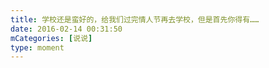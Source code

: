 ```yaml
---
title: 学校还是蛮好的，给我们过完情人节再去学校，但是首先你得有……
date: 2016-02-14 00:31:50
mCategories: [说说]
type: moment
---
```


<div id="pics-20160214003150"></div>

<script>
var data = [
    {"link": "2016-02-14_000000.jpeg", "type": "shuoshuo"},
    {"link": "2016-02-14_000001.jpeg", "type": "shuoshuo"}
];
picsRender(data, "pics-20160214003150");
</script>
